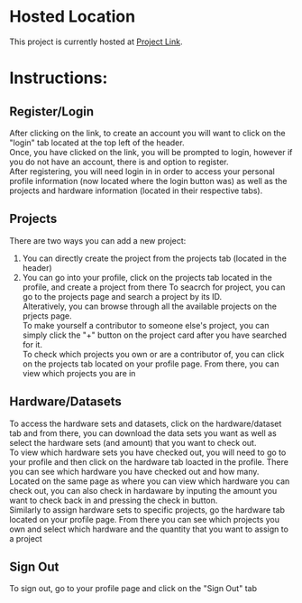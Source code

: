 # Hosted Location

This project is currently hosted at [Project Link](https://thawing-stream-84291.herokuapp.com/).

# Instructions:

## Register/Login
After clicking on the link, to create an account you will want to click on the "login" tab located at the top left of the header.\
Once, you have clicked on the link, you will be prompted to login, however if you do not have an account, there is and option to register.\
After registering, you will need login in in order to access your personal profile information (now located where the login button was) as well as the projects and hardware  information (located in their respective tabs). 

## Projects
There are two ways you can add a new project:
1. You can directly create the project from the projects tab (located in the header)
2. You can go into your profile, click on the projects tab located in the profile, and create a project from there
To seacrch for project, you can go to the projects page and search a project by its ID.\
Alteratively, you can browse through all the available projects on the prjects page.\
To make yourself a contributor to someone else's project, you can simply click the "+" button on the project card after you have searched for it.\
To check which projects you own or are a contributor of, you can click on the projects tab located on your profile page. From there, you can view which projects you are in

## Hardware/Datasets
To access the hardware sets and datasets, click on the hardware/dataset tab and from there, you can download the data sets you want as well as select the hardware sets (and amount) that you want to check out.\
To view which hardware sets you have checked out, you will need to go to your profile and then click on the hardware tab loacted in the profile. There you can see which hardware you have checked out and how many.\
Located on the same page as where you can view which hardware you can check out, you can also check in hardaware by inputing the amount you want to check back in and pressing the check in button.\
Similarly to assign hardware sets to specific projects, go the hardware tab located on your profile page. From there you can see which projects you own and select which hardware and the quantity that you want to assign to a project 

## Sign Out
To sign out, go to your profile page and click on the "Sign Out" tab
